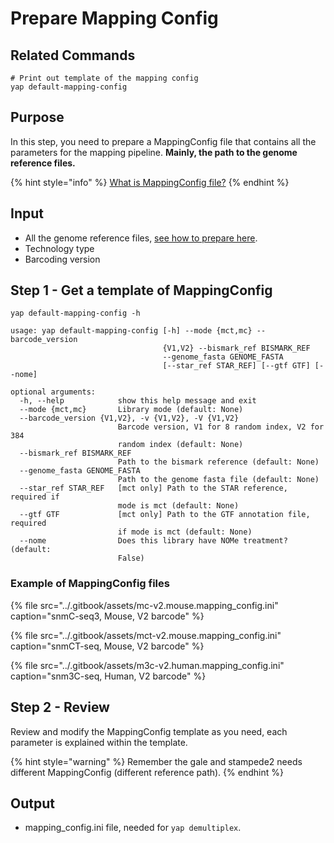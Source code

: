# Prepare Mapping Config

## Related Commands

```text
# Print out template of the mapping config
yap default-mapping-config
```

## Purpose

In this step, you need to prepare a MappingConfig file that contains all the parameters for the mapping pipeline. **Mainly, the path to the genome reference files.**

{% hint style="info" %}
[What is MappingConfig file?](../other/faq.md#what-is-mappingconfig-file)
{% endhint %}

## Input

* All the genome reference files, [see how to prepare here](prepare-reference-files.md).
* Technology type
* Barcoding version

## Step 1 - Get a template of MappingConfig

```text
yap default-mapping-config -h

usage: yap default-mapping-config [-h] --mode {mct,mc} --barcode_version
                                  {V1,V2} --bismark_ref BISMARK_REF
                                  --genome_fasta GENOME_FASTA
                                  [--star_ref STAR_REF] [--gtf GTF] [--nome]

optional arguments:
  -h, --help            show this help message and exit
  --mode {mct,mc}       Library mode (default: None)
  --barcode_version {V1,V2}, -v {V1,V2}, -V {V1,V2}
                        Barcode version, V1 for 8 random index, V2 for 384
                        random index (default: None)
  --bismark_ref BISMARK_REF
                        Path to the bismark reference (default: None)
  --genome_fasta GENOME_FASTA
                        Path to the genome fasta file (default: None)
  --star_ref STAR_REF   [mct only] Path to the STAR reference, required if
                        mode is mct (default: None)
  --gtf GTF             [mct only] Path to the GTF annotation file, required
                        if mode is mct (default: None)
  --nome                Does this library have NOMe treatment? (default:
                        False)
```

### Example of MappingConfig files

{% file src="../.gitbook/assets/mc-v2.mouse.mapping\_config.ini" caption="snmC-seq3, Mouse, V2 barcode" %}

{% file src="../.gitbook/assets/mct-v2.mouse.mapping\_config.ini" caption="snmCT-seq, Mouse, V2 barcode" %}

{% file src="../.gitbook/assets/m3c-v2.human.mapping\_config.ini" caption="snm3C-seq, Human, V2 barcode" %}

## Step 2 - Review

Review and modify the MappingConfig template as you need, each parameter is explained within the template.

{% hint style="warning" %}
Remember the gale and stampede2 needs different MappingConfig \(different reference path\).
{% endhint %}

## Output

* mapping\_config.ini file, needed for `yap demultiplex`.

